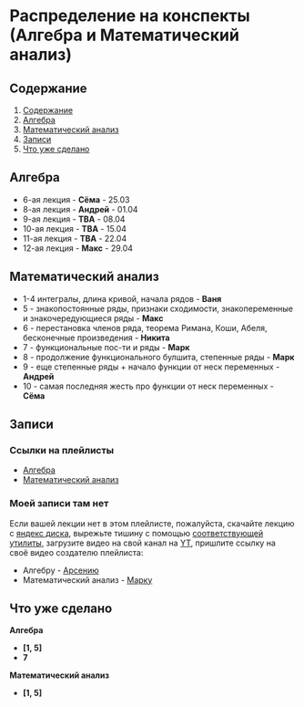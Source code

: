 # Распределение на конспекты (Алгебра и Математический анализ)

## Содержание
1. [Содержание](#содержание)
1. [Алгебра](#алгебра)
1. [Математический анализ](#математический-анализ)
1. [Записи](#записи)
1. [Что уже сделано](#что-уже-сделано)

## Алгебра
* 6-ая лекция - **Сёма** - 25.03
* 8-ая лекция - **Андрей** - 01.04
* 9-ая лекция - **TBA** - 08.04
* 10-ая лекция - **TBA** - 15.04
* 11-ая лекция - **TBA** - 22.04
* 12-ая лекция - **Макс** - 29.04

## Математический анализ
* 1-4 интегралы, длина кривой, начала рядов - **Ваня**
* 5 - знакопостоянные ряды, признаки сходимости, знакопеременные и знакочередующиеся ряды - **Макс**
* 6 - перестановка членов ряда, теорема Римана, Коши, Абеля, бесконечные произведения - **Никита**
* 7 - функциональные пос-ти и ряды - **Марк**
* 8 - продолжение функционального булшита, степенные ряды - **Марк**
* 9 - еще степенные ряды + начало функции от неск переменных - **Андрей**
* 10 - самая последняя жесть про функции от неск переменных - **Сёма**


## Записи
### Ссылки на плейлисты
* [Алгебра](https://www.youtube.com/playlist?list=PL-XfgOapHEQcpZjEQnZPZ7zGBBStGCMxx)
* [Математический анализ](https://www.youtube.com/playlist?list=PL3g-xteRBITYF6CrQskAz2lQ-XxthhFeD)
### Моей записи там нет 
Если вашей лекции нет в этом плейлисте, пожалуйста, скачайте лекцию с [яндекс диска](https://disk.yandex.ru/d/lacPhEGe-5xpFQ?w=1), вырежьте тишину с помощью [соответствующей утилиты](https://github.com/WyattBlue/auto-editor), загрузите видео на свой канал на [YT](https://www.youtube.com/), пришлите ссылку на своё видео создателю плейлиста:
* Алгебру - [Арсению](https://t.me/electfreak)
* Математический анализ - [Марку](https://t.me/markprudnikov)
## Что уже сделано 
**Алгебра**
* **[1, 5]**
* **7**

**Математический анализ**
* **[1, 5]**

